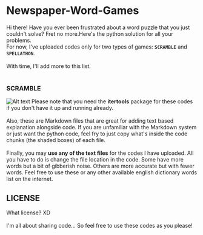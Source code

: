 # Newspaper-Word-Games
Hi there!
Have you ever been frustrated about a word puzzle that you just couldn't solve? Fret no more.Here's the python solution for all your problems.<br>
For now, I've uploaded codes only for two types of games: **```SCRAMBLE```** and **```SPELLATHON```**.<br><br>
With time, I'll add more to this list.<br><br>
### SCRAMBLE
![Alt text](scramble.jpg?raw=true "Scramble")
Please note that you need the **itertools** package for these codes if you don't have it up and running already.<br><br>
Also, these are Markdown files that are great for adding text based explanation alongside code. If you are unfamiliar with the Markdown system or just want the python code, feel fry to just copy what's inside the code chunks (the shaded boxes) of each file.
<br><br>
Finally, you may **use any of the text files** for the codes I have uploaded. All you have to do is change the file location in the code. Some have more words but a bit of gibberish noise. Others are more accurate but with fewer words. Feel free to use these or any other available english dictionary words list on the internet.
## LICENSE
What license? XD <br><br>
I'm all about sharing code... So feel free to use these codes as you please!
